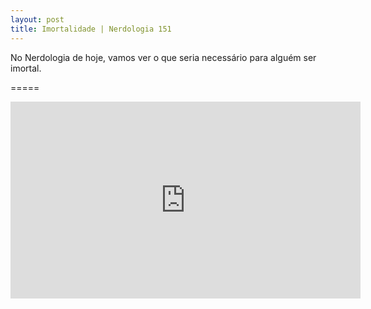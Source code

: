 ```yaml
---
layout: post
title: Imortalidade | Nerdologia 151
---
```


No Nerdologia de hoje, vamos ver o que seria necessário para alguém ser imortal.

=====

<iframe width="560" height="315" src="https://www.youtube.com/embed/hNt-SmmjdRg" frameborder="0" allowfullscreen></iframe>
